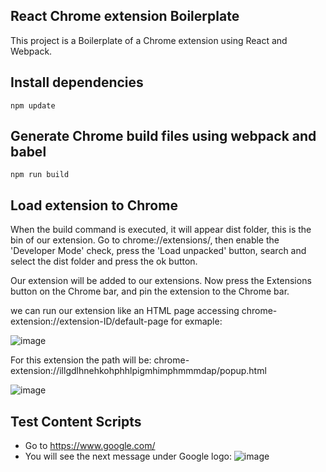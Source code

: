 ## React Chrome extension Boilerplate

This project is a Boilerplate of a Chrome extension using React and Webpack.

## Install dependencies

```
npm update
```

## Generate Chrome build files using webpack and babel

```
npm run build 
```

## Load extension to Chrome

When the build command is executed, it will appear dist folder, this is the bin of our extension.
Go to chrome://extensions/, then enable the 'Developer Mode' check, press the 'Load unpacked' button,
search and select the dist folder and press the ok button.

Our extension will be added to our extensions.
Now press the Extensions button on the Chrome bar, and pin the extension to the Chrome bar.

we can run our extension like an HTML page accessing 
chrome-extension://extension-ID/default-page
for exmaple:

![image](https://github.com/AngelGuante/Boilerplate_React_Chome-Extension/assets/49294128/fe0f4107-4baf-4cdc-b736-79965012fa68)

For this extension the path will be:
chrome-extension://illgdlhnehkohphhlpigmhimphmmmdap/popup.html

![image](https://github.com/AngelGuante/Boilerplate_React_Chome-Extension/assets/49294128/a39ac847-4e2e-4506-85b2-94fc15d834ac)

## Test Content Scripts
* Go to https://www.google.com/
* You will see the next message under Google logo:
  ![image](https://github.com/AngelGuante/Boilerplate_React_Chome-Extension/assets/49294128/8001f79b-afe7-4c4c-9dd8-5cbef798cf40)

